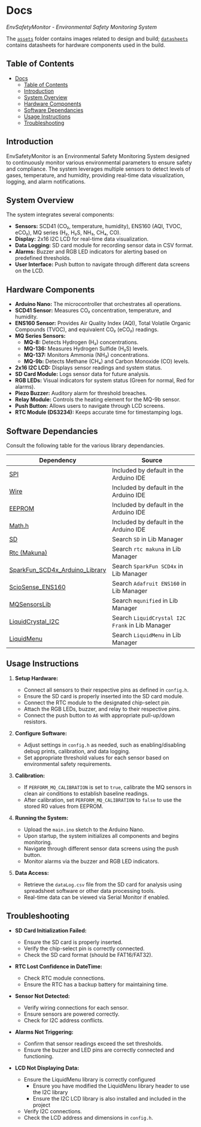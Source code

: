 # Docs

_EnvSafetyMonitor - Environmental Safety Monitoring System_

The [`assets`](assets/) folder contains images related to design and build; [`datasheets`](mq-datasheets/) contains datasheets for hardware components used in the build.

## Table of Contents

- [Docs](#docs)
  - [Table of Contents](#table-of-contents)
  - [Introduction](#introduction)
  - [System Overview](#system-overview)
  - [Hardware Components](#hardware-components)
  - [Software Dependancies](#software-dependancies)
  - [Usage Instructions](#usage-instructions)
  - [Troubleshooting](#troubleshooting)

## Introduction

EnvSafetyMonitor is an Environmental Safety Monitoring System designed to continuously monitor various environmental parameters to ensure safety and compliance. The system leverages multiple sensors to detect levels of gases, temperature, and humidity, providing real-time data visualization, logging, and alarm notifications.

## System Overview

The system integrates several components:

- **Sensors:** SCD41 (CO₂, temperature, humidity), ENS160 (AQI, TVOC, eCO₂), MQ series (H₂, H₂S, NH₃, CH₄, CO).
- **Display:** 2x16 I2C LCD for real-time data visualization.
- **Data Logging:** SD card module for recording sensor data in CSV format.
- **Alarms:** Buzzer and RGB LED indicators for alerting based on predefined thresholds.
- **User Interface:** Push button to navigate through different data screens on the LCD.

## Hardware Components

- **Arduino Nano:** The microcontroller that orchestrates all operations.
- **SCD41 Sensor:** Measures CO₂ concentration, temperature, and humidity.
- **ENS160 Sensor:** Provides Air Quality Index (AQI), Total Volatile Organic Compounds (TVOC), and equivalent CO₂ (eCO₂) readings.
- **MQ Series Sensors:**
  - **MQ-8:** Detects Hydrogen (H₂) concentrations.
  - **MQ-136:** Measures Hydrogen Sulfide (H₂S) levels.
  - **MQ-137:** Monitors Ammonia (NH₃) concentrations.
  - **MQ-9b:** Detects Methane (CH₄) and Carbon Monoxide (CO) levels.
- **2x16 I2C LCD:** Displays sensor readings and system status.
- **SD Card Module:** Logs sensor data for future analysis.
- **RGB LEDs:** Visual indicators for system status (Green for normal, Red for alarms).
- **Piezo Buzzer:** Auditory alarm for threshold breaches.
- **Relay Module:** Controls the heating element for the MQ-9b sensor.
- **Push Button:** Allows users to navigate through LCD screens.
- **RTC Module (DS3234):** Keeps accurate time for timestamping logs.

## Software Dependancies

Consult the following table for the various library dependancies.

| Dependency                                                                                   | Source                                          |
| -------------------------------------------------------------------------------------------- | ----------------------------------------------- |
| [SPI](https://www.arduino.cc/en/Reference/SPI)                                               | Included by default in the Arduino IDE          |
| [Wire](https://www.arduino.cc/en/Reference/Wire)                                             | Included by default in the Arduino IDE          |
| [EEPROM](https://www.arduino.cc/en/Reference/EEPROM)                                         | Included by default in the Arduino IDE          |
| [Math.h](https://www.arduino.cc/reference/en/language/functions/math/)                       | Included by default in the Arduino IDE          |
| [SD](https://www.arduino.cc/en/Reference/SD)                                                 | Search `SD` in Lib Manager                      |
| [Rtc (Makuna)](https://github.com/Makuna/Rtc)                                                | Search `rtc makuna` in Lib Manager              |
| [SparkFun_SCD4x_Arduino_Library](https://github.com/sparkfun/SparkFun_SCD4x_Arduino_Library) | Search `SparkFun SCD4x` in Lib Manager          |
| [ScioSense_ENS160](https://github.com/adafruit/ENS160_driver)                                | Search `Adafruit ENS160` in Lib Manager         |
| [MQSensorsLib](https://github.com/miguel5612/MQSensorsLib)                                   | Search `mqunified` in Lib Manager               |
| [LiquidCrystal_I2C](https://github.com/johnrickman/LiquidCrystal_I2C)                        | Search `LiquidCrystal I2C Frank` in Lib Manager |
| [LiquidMenu](https://github.com/VasilKalchev/LiquidMenu)                                     | Search `LiquidMenu` in Lib Manager              |

## Usage Instructions

1. **Setup Hardware:**

   - Connect all sensors to their respective pins as defined in `config.h`.
   - Ensure the SD card is properly inserted into the SD card module.
   - Connect the RTC module to the designated chip-select pin.
   - Attach the RGB LEDs, buzzer, and relay to their respective pins.
   - Connect the push button to `A6` with appropriate pull-up/down resistors.

2. **Configure Software:**

   - Adjust settings in `config.h` as needed, such as enabling/disabling debug prints, calibration, and data logging.
   - Set appropriate threshold values for each sensor based on environmental safety requirements.

3. **Calibration:**

   - If `PERFORM_MQ_CALIBRATION` is set to `true`, calibrate the MQ sensors in clean air conditions to establish baseline readings.
   - After calibration, set `PERFORM_MQ_CALIBRATION` to `false` to use the stored R0 values from EEPROM.

4. **Running the System:**

   - Upload the `main.ino` sketch to the Arduino Nano.
   - Upon startup, the system initializes all components and begins monitoring.
   - Navigate through different sensor data screens using the push button.
   - Monitor alarms via the buzzer and RGB LED indicators.

5. **Data Access:**
   - Retrieve the `dataLog.csv` file from the SD card for analysis using spreadsheet software or other data processing tools.
   - Real-time data can be viewed via Serial Monitor if enabled.

## Troubleshooting

- **SD Card Initialization Failed:**

  - Ensure the SD card is properly inserted.
  - Verify the chip-select pin is correctly connected.
  - Check the SD card format (should be FAT16/FAT32).

- **RTC Lost Confidence in DateTime:**

  - Check RTC module connections.
  - Ensure the RTC has a backup battery for maintaining time.

- **Sensor Not Detected:**

  - Verify wiring connections for each sensor.
  - Ensure sensors are powered correctly.
  - Check for I2C address conflicts.

- **Alarms Not Triggering:**

  - Confirm that sensor readings exceed the set thresholds.
  - Ensure the buzzer and LED pins are correctly connected and functioning.

- **LCD Not Displaying Data:**
  - Ensure the LiquidMenu library is correctly configured
    - Ensure you have modified the LiquidMenu library header to use the I2C library
    - Ensure the I2C LCD library is also installed and included in the project
  - Verify I2C connections.
  - Check the LCD address and dimensions in `config.h`.
